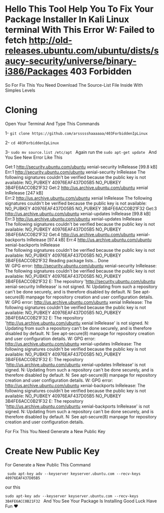 # Hello This Tool Help You To Fix Your Package Installer In Kali Linux terminal With This Error W: Failed to fetch http://old-releases.ubuntu.com/ubuntu/dists/saucy-security/universe/binary-i386/Packages 403 Forbidden

So For Fix This You Need Download The Source-List File Inside With Simples Levels 

# Cloning 

Open Your Terminal And Type This Commands

1- ```git clone https://github.com/arssssshaaaaaa/403ForbiddenIpLinux```

2- ```cd 403ForbiddenIpLinux ```

3- ```sudo mv source.list /etc/apt ```
Again run the ```sudo apt-get update ``` And You See New Error Like This

Get:1 http://security.ubuntu.com/ubuntu xenial-security InRelease [99.8 kB]
Err:1 http://security.ubuntu.com/ubuntu xenial-security InRelease
  The following signatures couldn't be verified because the public key is not available: NO_PUBKEY 40976EAF437D05B5 NO_PUBKEY 3B4FE6ACC0B21F32
Get:2 http://us.archive.ubuntu.com/ubuntu xenial InRelease [247 kB]       
Err:2 http://us.archive.ubuntu.com/ubuntu xenial InRelease
  The following signatures couldn't be verified because the public key is not available: NO_PUBKEY 40976EAF437D05B5 NO_PUBKEY 3B4FE6ACC0B21F32
Get:3 http://us.archive.ubuntu.com/ubuntu xenial-updates InRelease [99.8 kB]
Err:3 http://us.archive.ubuntu.com/ubuntu xenial-updates InRelease          
  The following signatures couldn't be verified because the public key is not available: NO_PUBKEY 40976EAF437D05B5 NO_PUBKEY 3B4FE6ACC0B21F32
Get:4 http://us.archive.ubuntu.com/ubuntu xenial-backports InRelease [97.4 kB]
Err:4 http://us.archive.ubuntu.com/ubuntu xenial-backports InRelease        
  The following signatures couldn't be verified because the public key is not available: NO_PUBKEY 40976EAF437D05B5 NO_PUBKEY 3B4FE6ACC0B21F32
Reading package lists... Done                                               
W: GPG error: http://security.ubuntu.com/ubuntu xenial-security InRelease: The following signatures couldn't be verified because the public key is not available: NO_PUBKEY 40976EAF437D05B5 NO_PUBKEY 3B4FE6ACC0B21F32
E: The repository 'http://security.ubuntu.com/ubuntu xenial-security InRelease' is not signed.
N: Updating from such a repository can't be done securely, and is therefore disabled by default.
N: See apt-secure(8) manpage for repository creation and user configuration details.
W: GPG error: http://us.archive.ubuntu.com/ubuntu xenial InRelease: The following signatures couldn't be verified because the public key is not available: NO_PUBKEY 40976EAF437D05B5 NO_PUBKEY 3B4FE6ACC0B21F32
E: The repository 'http://us.archive.ubuntu.com/ubuntu xenial InRelease' is not signed.
N: Updating from such a repository can't be done securely, and is therefore disabled by default.
N: See apt-secure(8) manpage for repository creation and user configuration details.
W: GPG error: http://us.archive.ubuntu.com/ubuntu xenial-updates InRelease: The following signatures couldn't be verified because the public key is not available: NO_PUBKEY 40976EAF437D05B5 NO_PUBKEY 3B4FE6ACC0B21F32
E: The repository 'http://us.archive.ubuntu.com/ubuntu xenial-updates InRelease' is not signed.
N: Updating from such a repository can't be done securely, and is therefore disabled by default.
N: See apt-secure(8) manpage for repository creation and user configuration details.
W: GPG error: http://us.archive.ubuntu.com/ubuntu xenial-backports InRelease: The following signatures couldn't be verified because the public key is not available: NO_PUBKEY 40976EAF437D05B5 NO_PUBKEY 3B4FE6ACC0B21F32
E: The repository 'http://us.archive.ubuntu.com/ubuntu xenial-backports InRelease' is not signed.
N: Updating from such a repository can't be done securely, and is therefore disabled by default.
N: See apt-secure(8) manpage for repository creation and user configuration details.

For Fix This You Need Generate a New Public Key
# Create New Public Key

For Generate a New Public This Command

``` sudo apt-key adv --keyserver keyserver.ubuntu.com --recv-keys 40976EAF437D05B5```

our this

```sudo apt-key adv --keyserver keyserver.ubuntu.com --recv-keys 3B4FE6ACC0B21F32 ```
And You See Your Package Is Installing Good Luck Have Fun ❤️